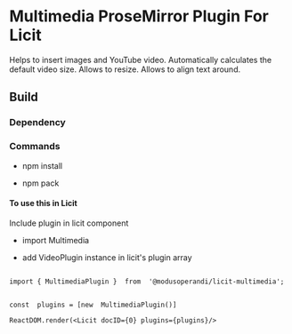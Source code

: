 
# Multimedia ProseMirror Plugin For Licit

Helps to insert images and YouTube video. Automatically calculates the default video size. Allows to resize. Allows to align text around. 

## Build

### Dependency

### Commands

- npm install

- npm pack

#### To use this in Licit

Include plugin in licit component

- import Multimedia

- add VideoPlugin instance in licit's plugin array

```

import { MultimediaPlugin }  from  '@modusoperandi/licit-multimedia';


const  plugins = [new  MultimediaPlugin()]

ReactDOM.render(<Licit docID={0} plugins={plugins}/>


```
